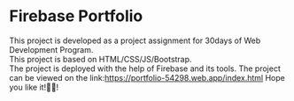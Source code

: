 # Firebase Portfolio
This project is developed as a project assignment for 30days of Web Development Program.<br>
This project is based on HTML/CSS/JS/Bootstrap.<br>
The project is deployed with the help of Firebase and its tools.
The project can be viewed on the link:https://portfolio-54298.web.app/index.html
Hope you like it!🙂️🙂️!
